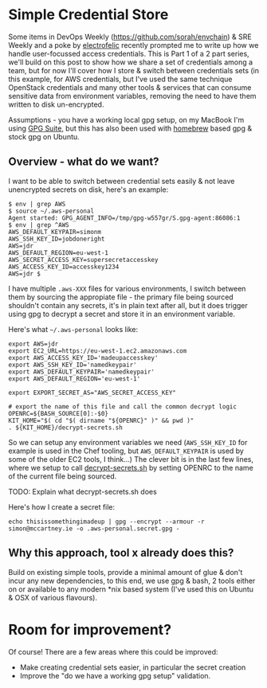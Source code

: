 # Simple Credential Store
Some items in DevOps Weekly (<https://github.com/sorah/envchain>) & SRE Weekly and a poke by [electrofelic](https://github.com/electrofelix) recently prompted me to write up how we handle user-focussed access credentials. This is Part 1 of a 2 part series, we'll build on this post to show how we share a set of credentials among a team, but for now I'll cover how I store & switch between credentials sets (in this example, for AWS credentials, but I've used the same technique OpenStack credentials and many other tools & services that can consume sensitive data from environment variables, removing the need to have them written to disk un-encrypted.

Assumptions - you have a working local gpg setup, on my MacBook I'm using [GPG Suite](https://gpgtools.org/), but this has also been used with [homebrew](http://brew.sh/) based gpg & stock gpg on Ubuntu.

## Overview - what do we want?

I want to be able to switch between credential sets easily & not leave unencrypted secrets on disk, here's an example:

    $ env | grep AWS
    $ source ~/.aws-personal
    Agent started: GPG_AGENT_INFO=/tmp/gpg-w557gr/S.gpg-agent:86086:1
    $ env | grep ^AWS
    AWS_DEFAULT_KEYPAIR=simonm
    AWS_SSH_KEY_ID=jobdoneright
    AWS=jdr
    AWS_DEFAULT_REGION=eu-west-1
    AWS_SECRET_ACCESS_KEY=supersecretaccesskey
    AWS_ACCESS_KEY_ID=accesskey1234
    AWS=jdr $

I have multiple `.aws-XXX` files for various environments, I switch between them by sourcing the appropiate file - the primary file being sourced shouldn't contain any secrets, it's in plain text after all, but it does trigger using gpg to decrypt a secret and store it in an environment variable.

Here's what `~/.aws-personal` looks like:

    export AWS=jdr
    export EC2_URL=https://eu-west-1.ec2.amazonaws.com
    export AWS_ACCESS_KEY_ID='madeupaccesskey'
    export AWS_SSH_KEY_ID='namedkeypair'
    export AWS_DEFAULT_KEYPAIR='namedkeypair'
    export AWS_DEFAULT_REGION='eu-west-1'

    export EXPORT_SECRET_AS="AWS_SECRET_ACCESS_KEY"

    # export the name of this file and call the common decrypt logic
    OPENRC=${BASH_SOURCE[0]:-$0}
    KIT_HOME="$( cd "$( dirname "${OPENRC}" )" && pwd )"
    . ${KIT_HOME}/decrypt-secrets.sh

So we can setup any environment variables we need (`AWS_SSH_KEY_ID` for example is used in the Chef tooling, but `AWS_DEFAULT_KEYPAIR` is used by some of the older EC2 tools, I think...)  The clever bit is in the last few lines, where we setup to call [decrypt-secrets.sh](https://github.com/simonmcc/simple-credential-store/blob/master/decrypt-secrets.sh) by setting OPENRC to the name of the current file being sourced.

TODO: Explain what decrypt-secrets.sh does

Here's how I create a secret file:

    echo thisissomethingimadeup | gpg --encrypt --armour -r simon@mccartney.ie -o .aws-personal.secret.gpg -

## Why this approach, tool x already does this?

Build on existing simple tools, provide a minimal amount of glue & don't incur any new dependencies, to this end, we use gpg & bash, 2 tools either on or available to any modern *nix based system (I've used this on Ubuntu & OSX of various flavours).


# Room for improvement?

Of course!  There are a few areas where this could be improved:

* Make creating credential sets easier, in particular the secret creation
* Improve the "do we have a working gpg setup" validation.
